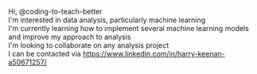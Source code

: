 Hi, @coding-to-teach-better\
I'm interested in data analysis, particularly machine learning\
I'm currently learning how to implement several machine learning models and improve my approach to analysis\
I'm looking to collaborate on any analysis project\
I can be contacted via https://www.linkedin.com/in/harry-keenan-a50671257/

